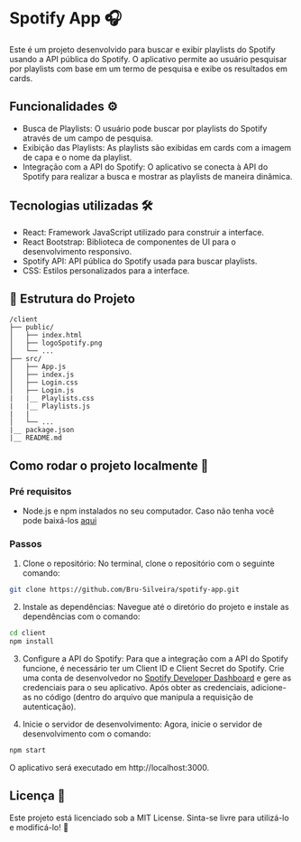 # Spotify App 🎧

Este é um projeto desenvolvido para buscar e exibir playlists do Spotify usando a API pública do Spotify. O aplicativo permite ao usuário pesquisar por playlists com base em um termo de pesquisa e exibe os resultados em cards.

## Funcionalidades ⚙️

- Busca de Playlists: O usuário pode buscar por playlists do Spotify através de um campo de pesquisa.
- Exibição das Playlists: As playlists são exibidas em cards com a imagem de capa e o nome da playlist.
- Integração com a API do Spotify: O aplicativo se conecta à API do Spotify para realizar a busca e mostrar as playlists de maneira dinâmica.

## Tecnologias utilizadas 🛠️

- React: Framework JavaScript utilizado para construir a interface.
- React Bootstrap: Biblioteca de componentes de UI para o desenvolvimento responsivo.
- Spotify API: API pública do Spotify usada para buscar playlists.
- CSS: Estilos personalizados para a interface.

## 📂 Estrutura do Projeto

```
/client
├── public/                
│   ├── index.html
│   ├── logoSpotify.png
│   └── ...
├── src/              
│   ├── App.js
│   ├── index.js
│   ├── Login.css
│   ├── Login.js
|   |__ Playlists.css
|   |__ Playlists.js
|   |
│   └── ...
|__ package.json
|__ README.md

```
## Como rodar o projeto localmente 🚀

### Pré requisitos

- Node.js e npm instalados no seu computador. Caso não tenha você pode baixá-los [aqui](https://nodejs.org/pt)

### Passos

1. Clone o repositório: No terminal, clone o repositório com o seguinte comando:

```sh
git clone https://github.com/Bru-Silveira/spotify-app.git

```
2. Instale as dependências: Navegue até o diretório do projeto e instale as dependências com o comando:

```sh
cd client
npm install

```
3. Configure a API do Spotify: Para que a integração com a API do Spotify funcione, é necessário ter um Client ID e Client Secret do Spotify. Crie uma conta de desenvolvedor no [Spotify Developer Dashboard](https://developer.spotify.com/dashboard) e gere as credenciais para o seu aplicativo. Após obter as credenciais, adicione-as no código (dentro do arquivo que manipula a requisição de autenticação).

4. Inicie o servidor de desenvolvimento: Agora, inicie o servidor de desenvolvimento com o comando:

```sh
npm start
```
O aplicativo será executado em http://localhost:3000.

## Licença 📜

Este projeto está licenciado sob a MIT License. Sinta-se livre para utilizá-lo e modificá-lo! 🎉


